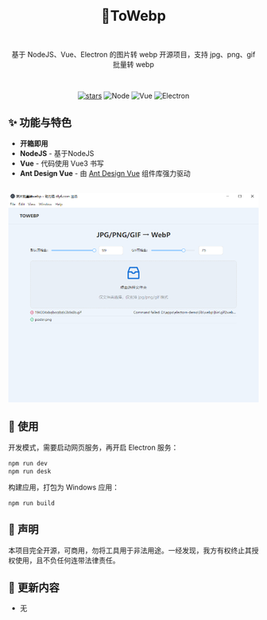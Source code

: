 <div align="center">
<br />
  <h1>🚀ToWebp</h1>
<br />

基于 NodeJS、Vue、Electron 的图片转 webp 开源项目，支持 jpg、png、gif 批量转 webp

<br />

[![stars](https://img.shields.io/github/stars/zhengyiapp/towebp?style=flat-square&logo=GitHub)](https://github.com/zhengyiapp/towebp)
![Node](https://img.shields.io/badge/Node-v22+-red)
![Vue](https://img.shields.io/badge/Vue-v3-red)
![Electron](https://img.shields.io/badge/Redis-required-green)
</div>

## ✨ 功能与特色

- **开箱即用**
- **NodeJS** - 基于NodeJS
- **Vue** - 代码使用 Vue3 书写
- **Ant Design Vue** - 由 [Ant Design Vue](https://antdv.com/components/overview) 组件库强力驱动

<div style="text-align:center;margin-top:30px"><img src="public/img/ui.png"></div>

## 🌈 使用

开发模式，需要启动网页服务，再开启 Electron 服务：
```
npm run dev
npm run desk
```

构建应用，打包为 Windows 应用：
```
npm run build
```

## 📝 声明

本项目完全开源，可商用，勿将工具用于非法用途。一经发现，我方有权终止其授权使用，且不负任何连带法律责任。

## 📔 更新内容

* 无